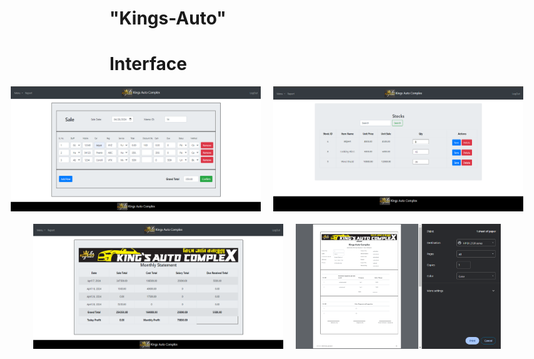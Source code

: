 # "Kings-Auto" 

# Interface
<div style="display:flex;justify-content:center;">
  <img src="git_images/1.png" width="400" height="200" style="margin-right:10px"/>
  <img src="git_images/2.png" width="400" height="200" style="margin-left:10px"/>
</div>
<div style="display:flex;justify-content:center;margin-top:20px;">
  <img src="git_images/3.png" width="400" height="200" style="margin-right:10px"/>
  <img src="git_images/4.png" width="400" height="200" style="margin-left:10px"/>
</div>
